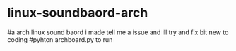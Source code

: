 # linux-soundbaord-arch
#a arch linux sound baord i made tell me a issue and ill try and fix bit new to coding
#pyhton archboard.py to run 
